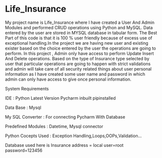 # Life_Insurance

My project name is Life_Insurance where I have created a User And Admin Modules and performed CRUD operations using Python and MySQL. Data entered by the user are stored in MYSQL database in tabular form. The Best Part of this code is that it is 100 % user friendly because of excess use of exceptional handling.In the project we are having new user and existing exister based on the choice entered by the user the operations are going to perform. In this project , Admin only have access to perform Update Insert And Delete operations. Based on the type of Insurance type selected by user that particular operations are going to happen with strict validations and admin will take care of all security related things about user personal information as I have created some user name and password in which admin can only have access to give once personal information.




System Requirements 

IDE                  :  Python Latest Version  Pycharm inbuilt pipinstalled

Data Base            :   Mysql

My SQL Converter     : For connecting Pycharm With Database 

Predefined Modules   : Datetime, Mysql connector

Python Cocepts Used  :  Exception Handling,Loops,OOPs,Validation…

Database used here is Insurance address = local user=root password=123456
